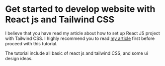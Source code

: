 # Get started to develop website with React js and Tailwind CSS

I believe that you have read my article about how to set up React JS project with Tailwind CSS. I highly recommend you to read [my article](#) first before proceed with this tutorial. 

The tutorial include all basic of react js and tailwind CSS, and some ui design ideas.

